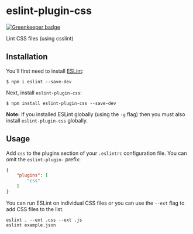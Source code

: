 # eslint-plugin-css

[![Greenkeeper badge](https://badges.greenkeeper.io/uwx/eslint-plugin-css.svg)](https://greenkeeper.io/)

Lint CSS files (using csslint)

## Installation

You'll first need to install [ESLint](http://eslint.org):

```
$ npm i eslint --save-dev
```

Next, install `eslint-plugin-css`:

```
$ npm install eslint-plugin-css --save-dev
```

**Note:** If you installed ESLint globally (using the `-g` flag) then you must also install `eslint-plugin-css` globally.

## Usage

Add `css` to the plugins section of your `.eslintrc` configuration file. You can omit the `eslint-plugin-` prefix:

```json
{
    "plugins": [
        "css"
    ]
}
```

You can run ESLint on individual CSS files or you can use the `--ext` flag to add CSS files to the list.

```
eslint . --ext .css --ext .js
eslint example.json
```





